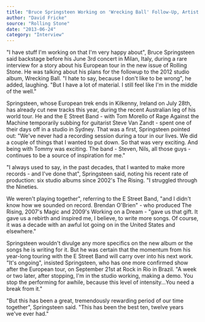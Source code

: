 ```yaml
---
title: "Bruce Springsteen Working on 'Wrecking Ball' Follow-Up, Artist confirms Australian studio time with Tom Morello"
author: "David Fricke"
source: "Rolling Stone"
date: "2013-06-24"
category: "Interview"
---
```


"I have stuff I'm working on that I'm very happy about", Bruce Springsteen said backstage before his June 3rd concert in Milan, Italy, during a rare interview for a story about his European tour in the new issue of Rolling Stone. He was talking about his plans for the followup to the 2012 studio album, Wrecking Ball. "I hate to say, because I don't like to be wrong", he added, laughing. "But I have a lot of material. I still feel like I'm in the middle of the well."

Springsteen, whose European trek ends in Kilkenny, Ireland on July 28th, has already cut new tracks this year, during the recent Australian leg of his world tour. He and the E Street Band - with Tom Morello of Rage Against the Machine temporarily subbing for guitarist Steve Van Zandt - spent one of their days off in a studio in Sydney. That was a first, Springsteen pointed out: "We've never had a recording session during a tour in our lives. We did a couple of things that I wanted to put down. So that was very exciting. And being with Tommy was exciting. The band - Steven, Nils, all those guys - continues to be a source of inspiration for me."

"I always used to say, in the past decades, that I wanted to make more records - and I've done that", Springsteen said, noting his recent rate of production: six studio albums since 2002's The Rising. "I struggled through the Nineties.

We weren't playing together", referring to the E Street Band, "and I didn't know how we sounded on record. Brendan O'Brien" - who produced The Rising, 2007's Magic and 2009's Working on a Dream - "gave us that gift. It gave us a rebirth and inspired me, I believe, to write more songs. Of course, it was a decade with an awful lot going on in the United States and elsewhere."

Springsteen wouldn't divulge any more specifics on the new album or the songs he is writing for it. But he was certain that the momentum from his year-long touring with the E Street Band will carry over into his next work. "It's ongoing", insisted Springsteen, who has one more confirmed show after the European tour, on September 21st at Rock in Rio in Brazil. "A week or two later, after stopping, I'm in the studio working, making a demo. You stop the performing for awhile, because this level of intensity...You need a break from it."

"But this has been a great, tremendously rewarding period of our time together", Springsteen said. "This has been the best ten, twelve years we've ever had."